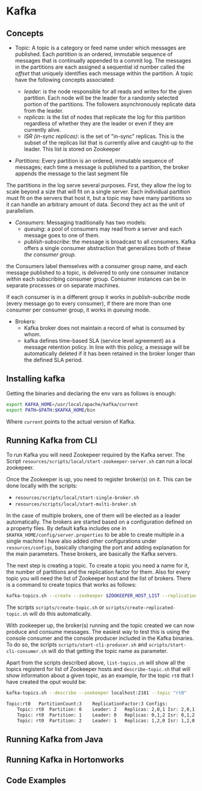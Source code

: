 # Kafka

## Concepts

- Topic: A topic is a category or feed name under which messages are published. Each _partition_ is an ordered, immutable sequence of messages that is continually appended to a commit log. The messages in the partitions are each assigned a sequential id number called the _offset_ that uniquely identifies each message within the partition. A topic have the following concepts associated:

  - _leader_: is the node responsible for all reads and writes for the given partition. Each node will be the leader for a randomly selected portion of the partitions. The followers asynchronously replicate data from the leader.
  - _replicas_: is the list of nodes that replicate the log for this partition regardless of whether they are the leader or even if they are currently alive.
  - _ISR (in-sync replicas)_: is the set of "in-sync" replicas. This is the subset of the replicas list that is currently alive and caught-up to the leader. This list is stored on Zookeeper

- _Partitions_: Every partition is an ordered, immutable sequence of messages; each time a message is published to a partition, the broker appends the message to the last segment file

The partitions in the log serve several purposes. First, they allow the log to scale beyond a size that will fit on a single server. Each individual partition must fit on the servers that host it, but a topic may have many partitions so it can handle an arbitrary amount of data. Second they act as the unit of parallelism.

- _Consumers_: Messaging traditionally has two models: 
  - _queuing_: a pool of consumers may read from a server and each message goes to one of them.
  - _publish-subscribe_: the message is broadcast to all consumers.
Kafka offers a single consumer abstraction that generalizes both of these _the consumer group_.

the Consumers label themselves with a consumer group name, and each message published to a topic, is delivered to only one consumer instance within each subscribing consumer group. Consumer instances can be in separate processes or on separate machines. 

If each consumer is in a different group it works in _publish-subcribe_ mode (every message go to every consumer), if there are more than one consumer per consumer group, it works in _queuing_ mode.

- Brokers:
  - Kafka broker does not maintain a record of what is consumed by whom.
  - kafka defines time-based SLA (service level agreement) as a message retention policy. In line with this policy, a message will be automatically deleted if it has been
retained in the broker longer than the defined SLA period.

## Installing kafka

Getting the binaries and declaring the env vars as follows is enough:

```bash
export KAFKA_HOME=/usr/local/apache/kafka/current
export PATH=$PATH:$KAFKA_HOME/bin
```

Where `current` points to the actual version of Kafka.

## Running Kafka from CLI

To run Kafka you will need Zookepeer required by the Kafka server. The Script `resources/scripts/local/start-zookeeper-server.sh` can run a local zookepeer.

Once the Zookeeper is up, you need to register broker(s) on it. This can be done locally with the scripts:

- `resources/scripts/local/start-single-broker.sh`
- `resources/scripts/local/start-multi-broker.sh`

In the case of multiple brokers, one of them will be elected as a leader automatically. The brokers are started based on a configuration defined on a property files. By default kafka includes one in `$KAFKA_HOME/config/server.properties` to be able to create multiple in a single machine I have also added other configurations under `resources/configs`, basically changing the port and adding explanation for the main parameters. These brokers, are basically the Kafka servers.

The next step is creating a topic. To create a topic you need a name for it, the number of partitions and the replication factor for them. Also for every topic you will need the list of Zookeeper host and the list of brokers. There is a command to create topics that works as follows:

```bash
kafka-topics.sh --create --zookeeper $ZOOKEEPER_HOST_LIST --replication-factor $REPLICATION_FACTOR --partitions $N_PARTITIONS --topic $TOPIC
```

The scripts `scripts/create-topic.sh` or `scripts/create-replicated-topic.sh` will do this automatically.

With zookeeper up, the broker(s) running and the topic created we can now produce and consume messages. The easiest way to test this is using the console consumer and the console producer included in the Kafka binaries. To do so, the scripts  `scripts/start-cli-producer.sh` and `scripts/start-cli-consumer.sh` will do that getting the topic name as parameter. 

Apart from the scripts described above, `list-topics.sh` will show all the topics registerd for list of Zookeeper hosts and `describe-topic.sh` that will show information about a given topic, as an example, for the topic `rt0` that I have created the oput would be:

```bash
kafka-topics.sh --describe --zookeeper localhost:2181 --topic "rt0"

Topic:rt0	PartitionCount:3	ReplicationFactor:3	Configs:
	Topic: rt0	Partition: 0	Leader: 2	Replicas: 2,0,1	Isr: 2,0,1
	Topic: rt0	Partition: 1	Leader: 0	Replicas: 0,1,2	Isr: 0,1,2
	Topic: rt0	Partition: 2	Leader: 1	Replicas: 1,2,0	Isr: 1,2,0
```

## Running Kafka from Java

## Running Kafka in Hortonworks

## Code Examples